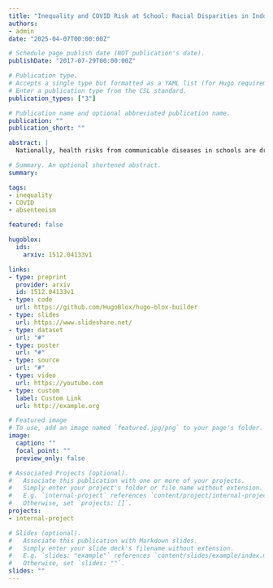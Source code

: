 ```yaml
---
title: "Inequality and COVID Risk at School: Racial Disparities in Indoor Density, Vaccination Rates, and Consequences for Absenteeism"
authors:
- admin
date: "2025-04-07T00:00:00Z"

# Schedule page publish date (NOT publication's date).
publishDate: "2017-07-29T00:00:00Z"

# Publication type.
# Accepts a single type but formatted as a YAML list (for Hugo requirements).
# Enter a publication type from the CSL standard.
publication_types: ["3"]

# Publication name and optional abbreviated publication name.
publication: ""
publication_short: ""

abstract: |
  Nationally, health risks from communicable diseases in schools are drawing renewed attention as routine childhood vaccination coverage declines. These risks are not uniform: schools differ in physical environments, resources, and student behavior. While lessons from the COVID pandemic may provide insight into how such differences create inequities, little existing evidence documents (or refutes) school COVID risk disparities. This paper begins to fill this gap by examining racial disparities in two factors affecting risk: vaccination rates and indoor density (classroom space per pupil) of New York City elementary schools (then examining middle and high schools separately). We examine the link between school COVID risk and absenteeism and explore racial disparities both within and between neighborhoods. While Asian and White students, on average, attend schools with higher vaccination rates, they also face more crowded classrooms than Black or Hispanic students. White students are more likely than Black students to attend schools with indoor density above and vaccination rates below expert recommended critical thresholds. Roughly half of the racial disparity in school COVID risk reflect differences across neighborhoods rather than within them. Controlling for school COVID risk narrows racial gaps in attendance rates and chronic absenteeism by roughly one-third to one-half. Results are similar for the middle and high schools. Our findings highlight the importance of health risks in schools, distinguishing between those rooted in physical environments and those driven by collective behavior.

# Summary. An optional shortened abstract.
summary:  

tags:
- inequality
- COVID
- absenteeism

featured: false

hugoblox:
  ids:
    arxiv: 1512.04133v1

links:
- type: preprint
  provider: arxiv
  id: 1512.04133v1
- type: code
  url: https://github.com/HugoBlox/hugo-blox-builder
- type: slides
  url: https://www.slideshare.net/
- type: dataset
  url: "#"
- type: poster
  url: "#"
- type: source
  url: "#"
- type: video
  url: https://youtube.com
- type: custom
  label: Custom Link
  url: http://example.org

# Featured image
# To use, add an image named `featured.jpg/png` to your page's folder. 
image:
  caption: ""
  focal_point: ""
  preview_only: false

# Associated Projects (optional).
#   Associate this publication with one or more of your projects.
#   Simply enter your project's folder or file name without extension.
#   E.g. `internal-project` references `content/project/internal-project/index.md`.
#   Otherwise, set `projects: []`.
projects:
- internal-project

# Slides (optional).
#   Associate this publication with Markdown slides.
#   Simply enter your slide deck's filename without extension.
#   E.g. `slides: "example"` references `content/slides/example/index.md`.
#   Otherwise, set `slides: ""`.
slides: ""
---
```

